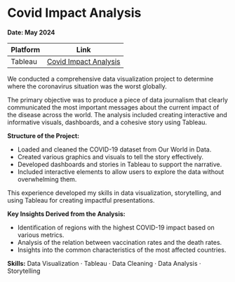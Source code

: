 # Covid Impact Analysis

**Date: May 2024**


| Platform      | Link                                                                                                                                    |
|---------------|-----------------------------------------------------------------------------------------------------------------------------------------|
| Tableau       | [Covid Impact Analysis](https://public.tableau.com/app/profile/pinar.gibson/viz/Covid_17195726459090/CovidAnalysis)          |

We conducted a comprehensive data visualization project to determine where the coronavirus situation was the worst globally.

The primary objective was to produce a piece of data journalism that clearly communicated the most important messages about the current impact of the disease across the world. The analysis included creating interactive and informative visuals, dashboards, and a cohesive story using Tableau.

**Structure of the Project:**

- Loaded and cleaned the COVID-19 dataset from Our World in Data.
- Created various graphics and visuals to tell the story effectively.
- Developed dashboards and stories in Tableau to support the narrative.
- Included interactive elements to allow users to explore the data without overwhelming them.

This experience developed my skills in data visualization, storytelling, and using Tableau for creating impactful presentations.

**Key Insights Derived from the Analysis:**

- Identification of regions with the highest COVID-19 impact based on various metrics.
- Analysis of the relation between vaccination rates and the death rates.
- Insights into the common characteristics of the most affected countries.

**Skills:** Data Visualization · Tableau · Data Cleaning · Data Analysis · Storytelling
